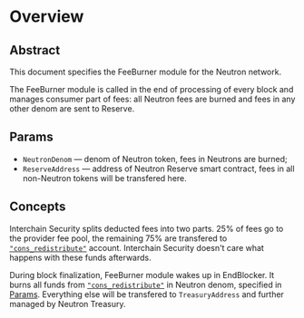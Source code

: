 # Overview

## Abstract

This document specifies the FeeBurner module for the Neutron network.

The FeeBurner module is called in the end of processing of every block and manages consumer part of fees: all Neutron fees are burned and fees in any other denom are sent to Reserve.

## Params

- `NeutronDenom` — denom of Neutron token, fees in Neutrons are burned;
- `ReserveAddress` — address of Neutron Reserve smart contract, fees in all non-Neutron tokens will be transfered here.

## Concepts

Interchain Security splits deducted fees into two parts. 25% of fees go to the provider fee pool, the remaining 75% are transfered to [`"cons_redistribute"`](https://github.com/cosmos/interchain-security/blob/6c0d718d8c59339d112feb5850589258a504756e/x/ccv/consumer/types/keys.go#L23) account. Interchain Security doesn't care what happens with these funds afterwards.

During block finalization, FeeBurner module wakes up in EndBlocker. It burns all funds from [`"cons_redistribute"`](https://github.com/cosmos/interchain-security/blob/6c0d718d8c59339d112feb5850589258a504756e/x/ccv/consumer/types/keys.go#L23) in Neutron denom, specified in [Params](#Params). Everything else will be transfered to `TreasuryAddress` and further managed by Neutron Treasury.
